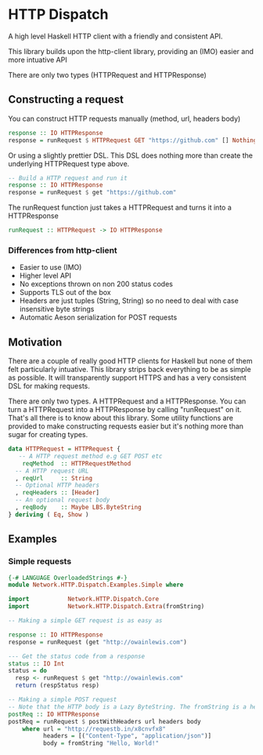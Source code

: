 # HTTP Dispatch

A high level Haskell HTTP client with a friendly and consistent API.

This library builds upon the http-client library, providing an (IMO) easier and more intuative API

There are only two types (HTTPRequest and HTTPResponse)

## Constructing a request

You can construct HTTP requests manually (method, url, headers body)

```haskell
response :: IO HTTPResponse
response = runRequest $ HTTPRequest GET "https://github.com" [] Nothing
```

Or using a slightly prettier DSL. This DSL does nothing more than create the underlying HTTPRequest type above.

```haskell
-- Build a HTTP request and run it
response :: IO HTTPResponse
response = runRequest $ get "https://github.com"
```

The runRequest function just takes a HTTPRequest and turns it into a HTTPResponse

```haskell
runRequest :: HTTPRequest -> IO HTTPResponse
```

### Differences from http-client

* Easier to use (IMO)
* Higher level API
* No exceptions thrown on non 200 status codes
* Supports TLS out of the box
* Headers are just tuples (String, String) so no need to deal with case insensitive byte strings
* Automatic Aeson serialization for POST requests

## Motivation

There are a couple of really good HTTP clients for Haskell but none of them felt particularly intuative.
This library strips back everything to be as simple as possible. It will transparently support HTTPS and has a very
consistent DSL for making requests.

There are only two types. A HTTPRequest and a HTTPResponse. You can turn a HTTPRequest into a HTTPResponse by calling
"runRequest" on it. That's all there is to know about this library. Some utility functions are provided to make
constructing requests easier but it's nothing more than sugar for creating types.

```haskell
data HTTPRequest = HTTPRequest {
   -- A HTTP request method e.g GET POST etc
    reqMethod  :: HTTPRequestMethod
  -- A HTTP request URL
  , reqUrl     :: String
  -- Optional HTTP headers
  , reqHeaders :: [Header]
  -- An optional request body
  , reqBody    :: Maybe LBS.ByteString
} deriving ( Eq, Show )

```

## Examples

### Simple requests

```haskell
{-# LANGUAGE OverloadedStrings #-}
module Network.HTTP.Dispatch.Examples.Simple where

import           Network.HTTP.Dispatch.Core
import           Network.HTTP.Dispatch.Extra(fromString)

-- Making a simple GET request is as easy as

response :: IO HTTPResponse
response = runRequest (get "http://owainlewis.com")

--- Get the status code from a response
status :: IO Int
status = do
  resp <- runRequest $ get "http://owainlewis.com"
  return (respStatus resp)

-- Making a simple POST request
-- Note that the HTTP body is a Lazy ByteString. The fromString is a helper method to convert for you
postReq :: IO HTTPResponse
postReq = runRequest $ postWithHeaders url headers body
    where url = "http://requestb.in/x8cnvfx8"
          headers = [("Content-Type", "application/json")]
          body = fromString "Hello, World!"
```
